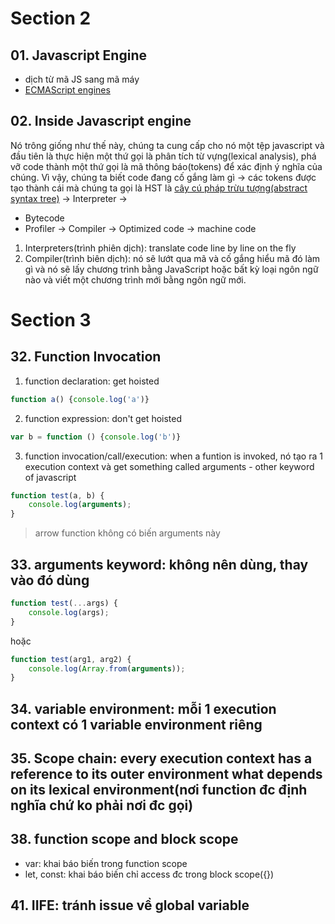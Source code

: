 # Section 2
## 01. Javascript Engine
- dịch từ mã JS sang mã máy
- [ECMAScript engines](https://en.wikipedia.org/wiki/List_of_ECMAScript_engines)

## 02. Inside Javascript engine

Nó trông giống như thế này, chúng ta cung cấp cho nó một tệp javascript và đầu tiên là thực hiện một thứ gọi là phân tích từ vựng(lexical analysis), phá vỡ code thành một thứ gọi là mã thông báo(tokens) để xác định ý nghĩa của chúng. Vì vậy, chúng ta biết code đang cố gắng làm gì -> các tokens được tạo thành cái mà chúng ta gọi là HST là [cây cú pháp trừu tượng(abstract syntax tree)](https://astexplorer.net/) -> Interpreter ->

- Bytecode
- Profiler -> Compiler -> Optimized code -> machine code

1. Interpreters(trình phiên dịch): translate code line by line on the fly
2. Compiler(trình biên dịch): nó sẽ lướt qua mã và cố gắng hiểu mã đó làm gì và nó sẽ lấy chương trình bằng JavaScript hoặc bất kỳ loại ngôn ngữ nào và viết một chương trình mới bằng ngôn ngữ mới.

# Section 3

## 32. Function Invocation
1. function declaration: get hoisted
```javascript
function a() {console.log('a')}
```

2. function expression: don't get hoisted
```javascript
var b = function () {console.log('b')}
```
3. function invocation/call/execution: when a funtion is invoked, nó tạo ra 1 execution context và get something called arguments - other keyword of javascript

```javascript
function test(a, b) {
    console.log(arguments);
}
```
>arrow function không có biến arguments này

## 33. arguments keyword: không nên dùng, thay vào đó dùng
```javascript
function test(...args) {
    console.log(args);
}
```
hoặc

```javascript
function test(arg1, arg2) {
    console.log(Array.from(arguments));
}
```
## 34. variable environment: mỗi 1 execution context có 1 variable environment riêng

## 35. Scope chain: every execution context has a reference to its outer environment what depends on its lexical environment(nơi function đc định nghĩa chứ ko phải nơi đc gọi)

## 38. function scope and block scope
- var: khai báo biến trong function scope
- let, const: khai báo biến chỉ access đc trong block scope({})

## 41. IIFE: tránh issue về global variable
